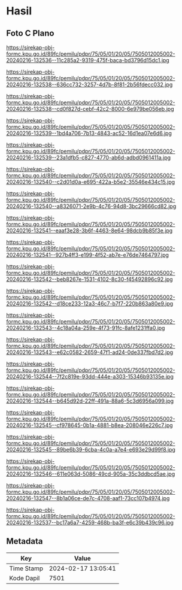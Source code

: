 # Hasil

## Foto C Plano

https://sirekap-obj-formc.kpu.go.id/89fc/pemilu/pdpr/75/05/01/20/05/7505012005002-20240216-132536--11c285a2-9319-475f-baca-bd3796d15dc1.jpg

https://sirekap-obj-formc.kpu.go.id/89fc/pemilu/pdpr/75/05/01/20/05/7505012005002-20240216-132538--636cc732-3257-4d7b-8f81-2b56fdecc032.jpg

https://sirekap-obj-formc.kpu.go.id/89fc/pemilu/pdpr/75/05/01/20/05/7505012005002-20240216-132538--cd0f827d-cebf-42c2-8000-6e979be056eb.jpg

https://sirekap-obj-formc.kpu.go.id/89fc/pemilu/pdpr/75/05/01/20/05/7505012005002-20240216-132539--1bd4a706-7b13-4843-ac52-16d1ea07e6d6.jpg

https://sirekap-obj-formc.kpu.go.id/89fc/pemilu/pdpr/75/05/01/20/05/7505012005002-20240216-132539--23a1dfb5-c827-4770-ab6d-adbd0961411a.jpg

https://sirekap-obj-formc.kpu.go.id/89fc/pemilu/pdpr/75/05/01/20/05/7505012005002-20240216-132540--c2d01d0a-e695-422a-b5e2-35546e434c15.jpg

https://sirekap-obj-formc.kpu.go.id/89fc/pemilu/pdpr/75/05/01/20/05/7505012005002-20240216-132540--a8326071-2e9b-4c76-94d8-3bc29666cd82.jpg

https://sirekap-obj-formc.kpu.go.id/89fc/pemilu/pdpr/75/05/01/20/05/7505012005002-20240216-132541--eaaf3e28-3b6f-4463-8e64-98dcb9b85f3e.jpg

https://sirekap-obj-formc.kpu.go.id/89fc/pemilu/pdpr/75/05/01/20/05/7505012005002-20240216-132541--927b4ff3-e199-4f52-ab7e-e76de7464797.jpg

https://sirekap-obj-formc.kpu.go.id/89fc/pemilu/pdpr/75/05/01/20/05/7505012005002-20240216-132542--beb8267e-1531-4102-8c30-f45492896c92.jpg

https://sirekap-obj-formc.kpu.go.id/89fc/pemilu/pdpr/75/05/01/20/05/7505012005002-20240216-132542--d18ce233-12a3-46c7-b7f7-220b863a80e9.jpg

https://sirekap-obj-formc.kpu.go.id/89fc/pemilu/pdpr/75/05/01/20/05/7505012005002-20240216-132543--4c18a04a-259e-4f73-91fc-8afe1231ffa0.jpg

https://sirekap-obj-formc.kpu.go.id/89fc/pemilu/pdpr/75/05/01/20/05/7505012005002-20240216-132543--e62c0582-2659-47f1-ad24-0de337fbd7d2.jpg

https://sirekap-obj-formc.kpu.go.id/89fc/pemilu/pdpr/75/05/01/20/05/7505012005002-20240216-132544--7f2c819e-93dd-444e-a303-15346b93135e.jpg

https://sirekap-obj-formc.kpu.go.id/89fc/pemilu/pdpr/75/05/01/20/05/7505012005002-20240216-132544--b645d92d-22ff-491a-88a6-5c3d6956a099.jpg

https://sirekap-obj-formc.kpu.go.id/89fc/pemilu/pdpr/75/05/01/20/05/7505012005002-20240216-132545--cf978645-0b1a-4881-b8ea-208046e226c7.jpg

https://sirekap-obj-formc.kpu.go.id/89fc/pemilu/pdpr/75/05/01/20/05/7505012005002-20240216-132545--89be6b39-6cba-4c0a-a7e4-e693e29d99f8.jpg

https://sirekap-obj-formc.kpu.go.id/89fc/pemilu/pdpr/75/05/01/20/05/7505012005002-20240216-132546--611e063d-5086-49cd-905a-35c3ddbcd5ae.jpg

https://sirekap-obj-formc.kpu.go.id/89fc/pemilu/pdpr/75/05/01/20/05/7505012005002-20240216-132547--8b1a06ce-de7c-4708-aaf1-73cc107b4974.jpg

https://sirekap-obj-formc.kpu.go.id/89fc/pemilu/pdpr/75/05/01/20/05/7505012005002-20240216-132537--bc17a6a7-4259-468b-ba3f-e6c39b439c96.jpg


## Metadata

| Key        | Value               |
| ---------- | ------------------- |
| Time Stamp | 2024-02-17 13:05:41 |
| Kode Dapil | 7501                |



